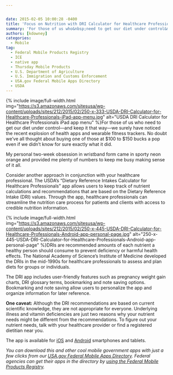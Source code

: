 ```yaml
---


date: 2015-02-05 10:00:28 -0400
title: 'Focus on Nutrition with DRI Calculator for Healthcare Professionals App'
summary: 'For those of us who&nbsp;need to get our diet under control&mdash;and keep it that way&mdash;we surely have noticed the recent explosion of health apps and wearable fitness trackers. No doubt&nbsp;we&rsquo;ve all thought about buying one of those at $100 to $150 bucks a pop'
authors: [kdowney]
categories:
  - Mobile
tag:
  - Federal Mobile Products Registry
  - ICE
  - native app
  - Thursday Mobile Products
  - U.S. Department of Agriculture
  - U.S. Immigration and Customs Enforcement
  - USA.gov Federal Mobile Apps Directory
  - USDA
---
```



{% include image/full-width.html img="https://s3.amazonaws.com/sitesusa/wp-content/uploads/sites/212/2015/02/250-x-333-USDA-DRI-Calculator-for-Healthcare-Professionals-iPad-app-menu.jpg" alt="USDA DRI Calculator for Healthcare Professionals iPad app menu" %}For those of us who need to get our diet under control—and keep it that way—we surely have noticed the recent explosion of health apps and wearable fitness trackers. No doubt we’ve all thought about buying one of those at $100 to $150 bucks a pop even if we didn’t know for sure exactly what it did.

My personal two-week obsession in wristband form came in sporty neon orange and provided me plenty of numbers to keep me busy making sense of it all.

Consider another approach in conjunction with your healthcare professional. The USDA’s  “Dietary Reference Intakes Calculator for Healthcare Professionals” app allows users to keep track of nutrient calculations and recommendations that are based on the Dietary Reference Intake (DRI) values. Through the app, healthcare professionals can streamline the nutrition care process for patients and clients with access to credible nutrition information.


{% include image/full-width.html img="https://s3.amazonaws.com/sitesusa/wp-content/uploads/sites/212/2015/02/250-x-445-USDA-DRI-Calculator-for-Healthcare-Professionals-Android-app-personal-page.jpg" alt="250-x-445-USDA-DRI-Calculator-for-Healthcare-Professionals-Android-app-personal-page" %}DRIs are recommended amounts of each nutrient a healthy person should consume to prevent deficiency or harmful health effects. The National Academy of Science’s  Institute of Medicine developed the DRIs in the mid-1990s for healthcare professionals to assess and plan diets for groups or individuals.

The DRI app includes user-friendly features such as pregnancy weight gain charts, DRI glossary terms, bookmarking and note saving options. Bookmarking and note saving allow users to personalize the app and organize information for later reference.

**One caveat:** Although the DRI recommendations are based on current scientific knowledge, they are not appropriate for everyone. Underlying illness and vitamin deficiencies are just two reasons why your nutrient needs might be different from the recommendations. To figure out your nutrient needs, talk with your healthcare provider or find a registered dietitian near you.

The app is available for [iOS](https://itunes.apple.com/us/app/dri-calculator-for-healthcare/id922494493?mt=8) and [Android](https://play.google.com/store/apps/details?id=com.bluepane.usda_dri) smartphones and tablets.

_You can download this and other cool mobile government apps with just a few clicks from our [USA.gov Federal Mobile Apps Directory](http://www.usa.gov/mobileapps.shtml). Federal agencies can get their apps in the directory by [using the Federal Mobile Products Registry](https://www.WHATEVER/services/the-federal-mobile-apps-registry/)._

&nbsp;